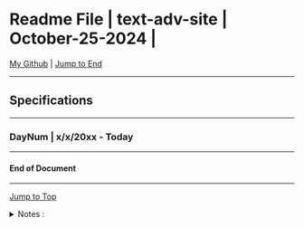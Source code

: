 
<!-- markdownlint-disable MD033 -->
<!-- markdownlint-disable MD041 -->
<div id="top-of-doc"></div>

# Readme File | text-adv-site | October-25-2024 |

[My Github](https://github.com/popados) | [Jump to End](#end-of-doc)

***
## Specifications 

***

### DayNum | x/x/20xx - Today

***

#### End of Document

***

[Jump to Top](#top-of-doc)

<div id="end-of-doc"></div>

<details>
<summary>
Notes :
</summary>
</details>
  
